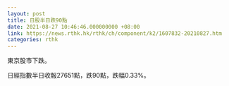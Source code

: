 ```yaml
---
layout: post
title: 日股半日跌90點
date: 2021-08-27 10:46:46.000000000 +08:00
link: https://news.rthk.hk/rthk/ch/component/k2/1607832-20210827.htm
categories: rthk
---
```


東京股市下跌。

日經指數半日收報27651點，跌90點，跌幅0.33%。
